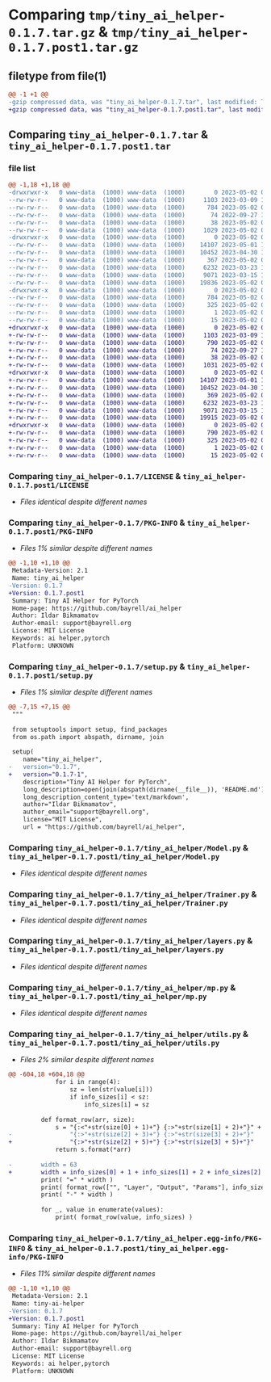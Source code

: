 # Comparing `tmp/tiny_ai_helper-0.1.7.tar.gz` & `tmp/tiny_ai_helper-0.1.7.post1.tar.gz`

## filetype from file(1)

```diff
@@ -1 +1 @@
-gzip compressed data, was "tiny_ai_helper-0.1.7.tar", last modified: Tue May  2 09:09:50 2023, max compression
+gzip compressed data, was "tiny_ai_helper-0.1.7.post1.tar", last modified: Tue May  2 09:20:17 2023, max compression
```

## Comparing `tiny_ai_helper-0.1.7.tar` & `tiny_ai_helper-0.1.7.post1.tar`

### file list

```diff
@@ -1,18 +1,18 @@
-drwxrwxr-x   0 www-data  (1000) www-data  (1000)        0 2023-05-02 09:09:50.948392 tiny_ai_helper-0.1.7/
--rw-rw-r--   0 www-data  (1000) www-data  (1000)     1103 2023-03-09 17:46:27.000000 tiny_ai_helper-0.1.7/LICENSE
--rw-rw-r--   0 www-data  (1000) www-data  (1000)      784 2023-05-02 09:09:50.948392 tiny_ai_helper-0.1.7/PKG-INFO
--rw-rw-r--   0 www-data  (1000) www-data  (1000)       74 2022-09-27 15:48:25.000000 tiny_ai_helper-0.1.7/README.md
--rw-rw-r--   0 www-data  (1000) www-data  (1000)       38 2023-05-02 09:09:50.948392 tiny_ai_helper-0.1.7/setup.cfg
--rw-rw-r--   0 www-data  (1000) www-data  (1000)     1029 2023-05-02 08:38:57.000000 tiny_ai_helper-0.1.7/setup.py
-drwxrwxr-x   0 www-data  (1000) www-data  (1000)        0 2023-05-02 09:09:50.944392 tiny_ai_helper-0.1.7/tiny_ai_helper/
--rw-rw-r--   0 www-data  (1000) www-data  (1000)    14107 2023-05-01 18:50:11.000000 tiny_ai_helper-0.1.7/tiny_ai_helper/Model.py
--rw-rw-r--   0 www-data  (1000) www-data  (1000)    10452 2023-04-30 10:47:53.000000 tiny_ai_helper-0.1.7/tiny_ai_helper/Trainer.py
--rw-rw-r--   0 www-data  (1000) www-data  (1000)      367 2023-05-02 08:39:07.000000 tiny_ai_helper-0.1.7/tiny_ai_helper/__init__.py
--rw-rw-r--   0 www-data  (1000) www-data  (1000)     6232 2023-03-23 11:28:02.000000 tiny_ai_helper-0.1.7/tiny_ai_helper/layers.py
--rw-rw-r--   0 www-data  (1000) www-data  (1000)     9071 2023-03-15 18:42:46.000000 tiny_ai_helper-0.1.7/tiny_ai_helper/mp.py
--rw-rw-r--   0 www-data  (1000) www-data  (1000)    19836 2023-05-02 09:06:06.000000 tiny_ai_helper-0.1.7/tiny_ai_helper/utils.py
-drwxrwxr-x   0 www-data  (1000) www-data  (1000)        0 2023-05-02 09:09:50.948392 tiny_ai_helper-0.1.7/tiny_ai_helper.egg-info/
--rw-rw-r--   0 www-data  (1000) www-data  (1000)      784 2023-05-02 09:09:50.000000 tiny_ai_helper-0.1.7/tiny_ai_helper.egg-info/PKG-INFO
--rw-rw-r--   0 www-data  (1000) www-data  (1000)      325 2023-05-02 09:09:50.000000 tiny_ai_helper-0.1.7/tiny_ai_helper.egg-info/SOURCES.txt
--rw-rw-r--   0 www-data  (1000) www-data  (1000)        1 2023-05-02 09:09:50.000000 tiny_ai_helper-0.1.7/tiny_ai_helper.egg-info/dependency_links.txt
--rw-rw-r--   0 www-data  (1000) www-data  (1000)       15 2023-05-02 09:09:50.000000 tiny_ai_helper-0.1.7/tiny_ai_helper.egg-info/top_level.txt
+drwxrwxr-x   0 www-data  (1000) www-data  (1000)        0 2023-05-02 09:20:17.308942 tiny_ai_helper-0.1.7.post1/
+-rw-rw-r--   0 www-data  (1000) www-data  (1000)     1103 2023-03-09 17:46:27.000000 tiny_ai_helper-0.1.7.post1/LICENSE
+-rw-rw-r--   0 www-data  (1000) www-data  (1000)      790 2023-05-02 09:20:17.308942 tiny_ai_helper-0.1.7.post1/PKG-INFO
+-rw-rw-r--   0 www-data  (1000) www-data  (1000)       74 2022-09-27 15:48:25.000000 tiny_ai_helper-0.1.7.post1/README.md
+-rw-rw-r--   0 www-data  (1000) www-data  (1000)       38 2023-05-02 09:20:17.308942 tiny_ai_helper-0.1.7.post1/setup.cfg
+-rw-rw-r--   0 www-data  (1000) www-data  (1000)     1031 2023-05-02 09:19:12.000000 tiny_ai_helper-0.1.7.post1/setup.py
+drwxrwxr-x   0 www-data  (1000) www-data  (1000)        0 2023-05-02 09:20:17.308942 tiny_ai_helper-0.1.7.post1/tiny_ai_helper/
+-rw-rw-r--   0 www-data  (1000) www-data  (1000)    14107 2023-05-01 18:50:11.000000 tiny_ai_helper-0.1.7.post1/tiny_ai_helper/Model.py
+-rw-rw-r--   0 www-data  (1000) www-data  (1000)    10452 2023-04-30 10:47:53.000000 tiny_ai_helper-0.1.7.post1/tiny_ai_helper/Trainer.py
+-rw-rw-r--   0 www-data  (1000) www-data  (1000)      369 2023-05-02 09:19:24.000000 tiny_ai_helper-0.1.7.post1/tiny_ai_helper/__init__.py
+-rw-rw-r--   0 www-data  (1000) www-data  (1000)     6232 2023-03-23 11:28:02.000000 tiny_ai_helper-0.1.7.post1/tiny_ai_helper/layers.py
+-rw-rw-r--   0 www-data  (1000) www-data  (1000)     9071 2023-03-15 18:42:46.000000 tiny_ai_helper-0.1.7.post1/tiny_ai_helper/mp.py
+-rw-rw-r--   0 www-data  (1000) www-data  (1000)    19915 2023-05-02 09:14:39.000000 tiny_ai_helper-0.1.7.post1/tiny_ai_helper/utils.py
+drwxrwxr-x   0 www-data  (1000) www-data  (1000)        0 2023-05-02 09:20:17.308942 tiny_ai_helper-0.1.7.post1/tiny_ai_helper.egg-info/
+-rw-rw-r--   0 www-data  (1000) www-data  (1000)      790 2023-05-02 09:20:17.000000 tiny_ai_helper-0.1.7.post1/tiny_ai_helper.egg-info/PKG-INFO
+-rw-rw-r--   0 www-data  (1000) www-data  (1000)      325 2023-05-02 09:20:17.000000 tiny_ai_helper-0.1.7.post1/tiny_ai_helper.egg-info/SOURCES.txt
+-rw-rw-r--   0 www-data  (1000) www-data  (1000)        1 2023-05-02 09:20:17.000000 tiny_ai_helper-0.1.7.post1/tiny_ai_helper.egg-info/dependency_links.txt
+-rw-rw-r--   0 www-data  (1000) www-data  (1000)       15 2023-05-02 09:20:17.000000 tiny_ai_helper-0.1.7.post1/tiny_ai_helper.egg-info/top_level.txt
```

### Comparing `tiny_ai_helper-0.1.7/LICENSE` & `tiny_ai_helper-0.1.7.post1/LICENSE`

 * *Files identical despite different names*

### Comparing `tiny_ai_helper-0.1.7/PKG-INFO` & `tiny_ai_helper-0.1.7.post1/PKG-INFO`

 * *Files 1% similar despite different names*

```diff
@@ -1,10 +1,10 @@
 Metadata-Version: 2.1
 Name: tiny_ai_helper
-Version: 0.1.7
+Version: 0.1.7.post1
 Summary: Tiny AI Helper for PyTorch
 Home-page: https://github.com/bayrell/ai_helper
 Author: Ildar Bikmamatov
 Author-email: support@bayrell.org
 License: MIT License
 Keywords: ai helper,pytorch
 Platform: UNKNOWN
```

### Comparing `tiny_ai_helper-0.1.7/setup.py` & `tiny_ai_helper-0.1.7.post1/setup.py`

 * *Files 1% similar despite different names*

```diff
@@ -7,15 +7,15 @@
 """
 
 from setuptools import setup, find_packages
 from os.path import abspath, dirname, join
 
 setup(
 	name="tiny_ai_helper",
-	version="0.1.7",
+	version="0.1.7-1",
 	description="Tiny AI Helper for PyTorch",
 	long_description=open(join(abspath(dirname(__file__)), 'README.md'), encoding='utf-8').read(),
 	long_description_content_type='text/markdown',
 	author="Ildar Bikmamatov",
 	author_email="support@bayrell.org",
 	license="MIT License",
 	url = "https://github.com/bayrell/ai_helper",
```

### Comparing `tiny_ai_helper-0.1.7/tiny_ai_helper/Model.py` & `tiny_ai_helper-0.1.7.post1/tiny_ai_helper/Model.py`

 * *Files identical despite different names*

### Comparing `tiny_ai_helper-0.1.7/tiny_ai_helper/Trainer.py` & `tiny_ai_helper-0.1.7.post1/tiny_ai_helper/Trainer.py`

 * *Files identical despite different names*

### Comparing `tiny_ai_helper-0.1.7/tiny_ai_helper/layers.py` & `tiny_ai_helper-0.1.7.post1/tiny_ai_helper/layers.py`

 * *Files identical despite different names*

### Comparing `tiny_ai_helper-0.1.7/tiny_ai_helper/mp.py` & `tiny_ai_helper-0.1.7.post1/tiny_ai_helper/mp.py`

 * *Files identical despite different names*

### Comparing `tiny_ai_helper-0.1.7/tiny_ai_helper/utils.py` & `tiny_ai_helper-0.1.7.post1/tiny_ai_helper/utils.py`

 * *Files 2% similar despite different names*

```diff
@@ -604,18 +604,18 @@
             for i in range(4):
                 sz = len(str(value[i]))
                 if info_sizes[i] < sz:
                     info_sizes[i] = sz
             
         def format_row(arr, size):
             s = "{:<"+str(size[0] + 1)+"} {:>"+str(size[1] + 2)+"}" + \
-                "{:>"+str(size[2] + 3)+"} {:>"+str(size[3] + 2)+"}"
+                "{:>"+str(size[2] + 5)+"} {:>"+str(size[3] + 5)+"}"
             return s.format(*arr)
         
-        width = 63
+        width = info_sizes[0] + 1 + info_sizes[1] + 2 + info_sizes[2] + 5 + info_sizes[3] + 5 + 2
         print( "=" * width )
         print( format_row(["", "Layer", "Output", "Params"], info_sizes) )
         print( "-" * width )
         
         for _, value in enumerate(values):
             print( format_row(value, info_sizes) )
```

### Comparing `tiny_ai_helper-0.1.7/tiny_ai_helper.egg-info/PKG-INFO` & `tiny_ai_helper-0.1.7.post1/tiny_ai_helper.egg-info/PKG-INFO`

 * *Files 11% similar despite different names*

```diff
@@ -1,10 +1,10 @@
 Metadata-Version: 2.1
 Name: tiny-ai-helper
-Version: 0.1.7
+Version: 0.1.7.post1
 Summary: Tiny AI Helper for PyTorch
 Home-page: https://github.com/bayrell/ai_helper
 Author: Ildar Bikmamatov
 Author-email: support@bayrell.org
 License: MIT License
 Keywords: ai helper,pytorch
 Platform: UNKNOWN
```

